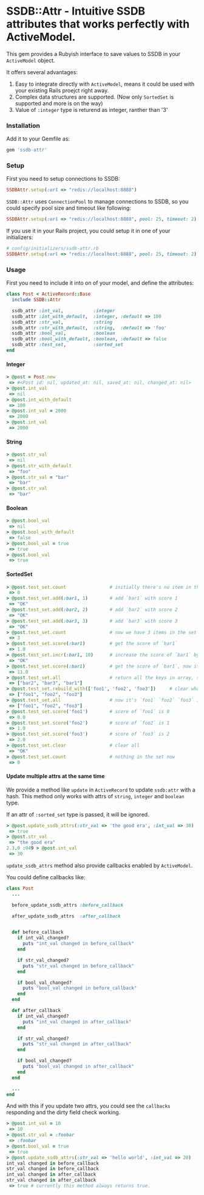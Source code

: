 # SSDB::Attr - Intuitive SSDB attributes that works perfectly with ActiveModel.


This gem provides a Rubyish interface to save values to SSDB in your `ActiveModel` object.

It offers several advantages:

1. Easy to integrate directly with `ActiveModel`, means it could be used with your existing Rails proejct right away.
2. Complex data structures are supported. (Now only `SortedSet` is supported and more is on the way)
3. Value of `:integer` type is returend as integer, ranther than '3'

### Installation

Add it to your Gemfile as:

```ruby
gem 'ssdb-attr'
```

### Setup

First you need to setup connections to SSDB:

```ruby
SSDBAttr.setup(:url => "redis://localhost:8888")
```

`SSDB::Attr` uses `ConnectionPool` to manage connections to SSDB, so you could specify pool size and timeout like following:

```ruby
SSDBAttr.setup(:url => "redis://localhost:8888", pool: 25, timeout: 2)
```

If you use it in your Rails project, you could setup it in one of your initializers:

```ruby
# config/initializers/ssdb-attr.rb
SSDBAttr.setup(:url => "redis://localhost:8888", pool: 25, timeout: 2)
```

### Usage

First you need to include it into on of your model, and define the attributes:

```ruby
class Post < ActiveRecord::Base
  include SSDB::Attr

  ssdb_attr :int_val,           :integer
  ssdb_attr :int_with_default,  :integer, :default => 100
  ssdb_attr :str_val,           :string
  ssdb_attr :str_with_default,  :string,  :default => 'foo'
  ssdb_attr :bool_val,          :boolean
  ssdb_attr :bool_with_default, :boolean, :default => false
  ssdb_attr :test_set,          :sorted_set
end
```

#### Integer

```ruby
> @post = Post.new
 => #<Post id: nil, updated_at: nil, saved_at: nil, changed_at: nil>
> @post.int_val
 => nil
> @post.int_with_default
 => 100
> @post.int_val = 2000
 => 2000
> @post.int_val
 => 2000
```

#### String

```ruby
> @post.str_val
 => nil
> @post.str_with_default
 => "foo"
> @post.str_val = "bar"
 => "bar"
> @post.str_val
 => "bar"
```

#### Boolean

```ruby
> @post.bool_val
 => nil
> @post.bool_with_default
 => false
> @post.bool_val = true
 => true
> @post.bool_val
 => true
```

#### SortedSet

```ruby
> @post.test_set.count                # initially there's no item in the set
 => 0
> @post.test_set.add(:bar1, 1)        # add `bar1` with score 1
 => "OK"
> @post.test_set.add(:bar2, 2)        # add `bar2` with score 2
 => "OK"
> @post.test_set.add(:bar3, 3)        # add `bar3` with score 3
 => "OK"
> @post.test_set.count                # now we have 3 items in the set
 => 3
> @post.test_set.score(:bar1)         # get the score of `bar1`
 => 1.0
> @post.test_set.incr(:bar1, 10)      # increase the score of `bar1` by 10
 => "OK"
> @post.test_set.score(:bar1)         # get the score of `bar1`, now it's 11
 => 11.0
> @post.test_set.all                  # return all the keys in array, sorted by scores asc.
 => ["bar2", "bar3", "bar1"]
> @post.test_set.rebuild_with(['foo1', 'foo2', 'foo3'])     # clear whole set and rebuild with an array, the score is automatically set to the index of the item in the array
 => ["foo1", "foo2", "foo3"]
> @post.test_set.all                  # now it's `foo1` `foo2` `foo3` in the set
 => ["foo1", "foo2", "foo3"]
> @post.test_set.score('foo1')        # score of `foo1` is 0
 => 0.0
> @post.test_set.score('foo2')        # score of `foo2` is 1
 => 1.0
> @post.test_set.score('foo3')        # score of `foo3` is 2
 => 2.0
> @post.test_set.clear                # clear all
 => "OK"
> @post.test_set.count                # nothing in the set now
 => 0
```

#### Update multiple attrs at the same time

We provide a method like `update` in `ActiveRecord` to update `ssdb:attr` with a hash.
This method only works with attrs of `string`, `integer` and `boolean` type.

If an attr of `:sorted_set` type is passed, it will be ignored.

```ruby
> @post.update_ssdb_attrs(:str_val => 'the good era', :int_val => 30)  # now `update_ssdb_attrs`
 => true
> @post.str_val
 => "the good era"
2.3.0 :049 > @post.int_val
 => 30
```

`update_ssdb_attrs` method also provide callbacks enabled by `ActiveModel`.

You could define callbacks like:

```ruby
class Post
  ...

  before_update_ssdb_attrs :before_callback

  after_update_ssdb_attrs  :after_callback


  def before_callback
    if int_val_changed?
      puts "int_val changed in before_callback"
    end

    if str_val_changed?
      puts "str_val changed in before_callback"
    end

    if bool_val_changed?
      puts "bool_val changed in before_callback"
    end
  end

  def after_callback
    if int_val_changed?
      puts "int_val changed in after_callback"
    end

    if str_val_changed?
      puts "str_val changed in after_callback"
    end

    if bool_val_changed?
      puts "bool_val changed in after_callback"
    end
  end

  ...
end

```

And with this if you update two attrs, you could see the `callbacks` responding and the dirty field check working.

```ruby
> @post.int_val = 10
 => 10
> @post.str_val = :foobar
 => :foobar
> @post.bool_val = true
 => true
> @post.update_ssdb_attrs(:str_val => 'hello world', :int_val => 20)
int_val changed in before_callback
str_val changed in before_callback
int_val changed in after_callback
str_val changed in after_callback
 => true # currently this method always returns true.
```

